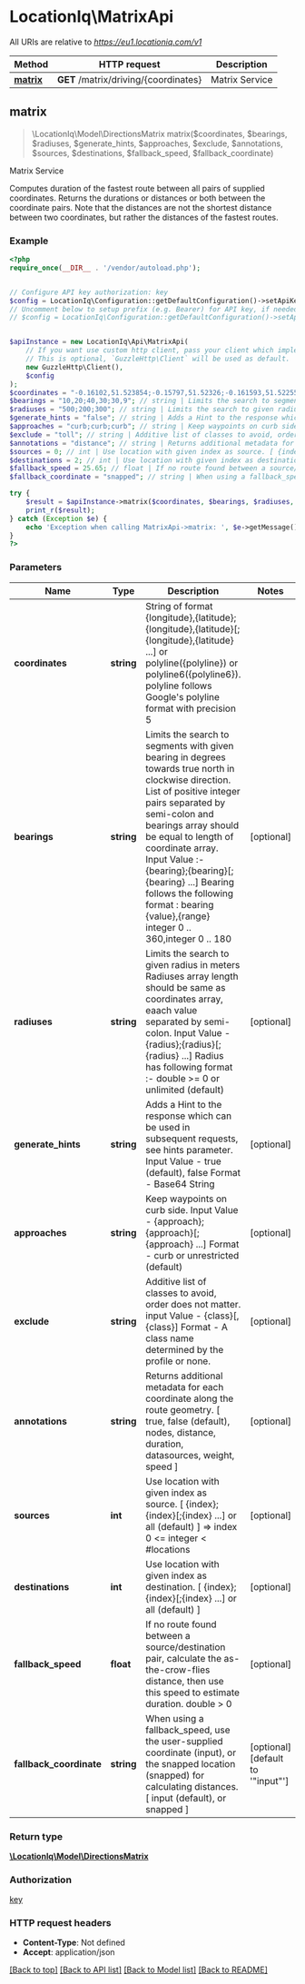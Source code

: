 # LocationIq\MatrixApi

All URIs are relative to *https://eu1.locationiq.com/v1*

Method | HTTP request | Description
------------- | ------------- | -------------
[**matrix**](MatrixApi.md#matrix) | **GET** /matrix/driving/{coordinates} | Matrix Service



## matrix

> \LocationIq\Model\DirectionsMatrix matrix($coordinates, $bearings, $radiuses, $generate_hints, $approaches, $exclude, $annotations, $sources, $destinations, $fallback_speed, $fallback_coordinate)

Matrix Service

Computes duration of the fastest route between all pairs of supplied coordinates. Returns the durations or distances or both between the coordinate pairs. Note that the distances are not the shortest distance between two coordinates, but rather the distances of the fastest routes.

### Example

```php
<?php
require_once(__DIR__ . '/vendor/autoload.php');


// Configure API key authorization: key
$config = LocationIq\Configuration::getDefaultConfiguration()->setApiKey('key', 'YOUR_API_KEY');
// Uncomment below to setup prefix (e.g. Bearer) for API key, if needed
// $config = LocationIq\Configuration::getDefaultConfiguration()->setApiKeyPrefix('key', 'Bearer');


$apiInstance = new LocationIq\Api\MatrixApi(
    // If you want use custom http client, pass your client which implements `GuzzleHttp\ClientInterface`.
    // This is optional, `GuzzleHttp\Client` will be used as default.
    new GuzzleHttp\Client(),
    $config
);
$coordinates = "-0.16102,51.523854;-0.15797,51.52326;-0.161593,51.522550"; // string | String of format {longitude},{latitude};{longitude},{latitude}[;{longitude},{latitude} ...] or polyline({polyline}) or polyline6({polyline6}). polyline follows Google's polyline format with precision 5
$bearings = "10,20;40,30;30,9"; // string | Limits the search to segments with given bearing in degrees towards true north in clockwise direction. List of positive integer pairs separated by semi-colon and bearings array should be equal to length of coordinate array. Input Value :- {bearing};{bearing}[;{bearing} ...] Bearing follows the following format : bearing {value},{range} integer 0 .. 360,integer 0 .. 180
$radiuses = "500;200;300"; // string | Limits the search to given radius in meters Radiuses array length should be same as coordinates array, eaach value separated by semi-colon. Input Value - {radius};{radius}[;{radius} ...] Radius has following format :- double >= 0 or unlimited (default)
$generate_hints = "false"; // string | Adds a Hint to the response which can be used in subsequent requests, see hints parameter. Input Value - true (default), false Format - Base64 String
$approaches = "curb;curb;curb"; // string | Keep waypoints on curb side. Input Value - {approach};{approach}[;{approach} ...] Format - curb or unrestricted (default)
$exclude = "toll"; // string | Additive list of classes to avoid, order does not matter. input Value - {class}[,{class}] Format - A class name determined by the profile or none.
$annotations = "distance"; // string | Returns additional metadata for each coordinate along the route geometry.  [ true, false (default), nodes, distance, duration, datasources, weight, speed ]
$sources = 0; // int | Use location with given index as source. [ {index};{index}[;{index} ...] or all (default) ] => index  0 <= integer < #locations
$destinations = 2; // int | Use location with given index as destination. [ {index};{index}[;{index} ...] or all (default) ]
$fallback_speed = 25.65; // float | If no route found between a source/destination pair, calculate the as-the-crow-flies distance,  then use this speed to estimate duration. double > 0
$fallback_coordinate = "snapped"; // string | When using a fallback_speed, use the user-supplied coordinate (input), or the snapped location (snapped) for calculating distances. [ input (default), or snapped ]

try {
    $result = $apiInstance->matrix($coordinates, $bearings, $radiuses, $generate_hints, $approaches, $exclude, $annotations, $sources, $destinations, $fallback_speed, $fallback_coordinate);
    print_r($result);
} catch (Exception $e) {
    echo 'Exception when calling MatrixApi->matrix: ', $e->getMessage(), PHP_EOL;
}
?>
```

### Parameters


Name | Type | Description  | Notes
------------- | ------------- | ------------- | -------------
 **coordinates** | **string**| String of format {longitude},{latitude};{longitude},{latitude}[;{longitude},{latitude} ...] or polyline({polyline}) or polyline6({polyline6}). polyline follows Google&#39;s polyline format with precision 5 |
 **bearings** | **string**| Limits the search to segments with given bearing in degrees towards true north in clockwise direction. List of positive integer pairs separated by semi-colon and bearings array should be equal to length of coordinate array. Input Value :- {bearing};{bearing}[;{bearing} ...] Bearing follows the following format : bearing {value},{range} integer 0 .. 360,integer 0 .. 180 | [optional]
 **radiuses** | **string**| Limits the search to given radius in meters Radiuses array length should be same as coordinates array, eaach value separated by semi-colon. Input Value - {radius};{radius}[;{radius} ...] Radius has following format :- double &gt;&#x3D; 0 or unlimited (default) | [optional]
 **generate_hints** | **string**| Adds a Hint to the response which can be used in subsequent requests, see hints parameter. Input Value - true (default), false Format - Base64 String | [optional]
 **approaches** | **string**| Keep waypoints on curb side. Input Value - {approach};{approach}[;{approach} ...] Format - curb or unrestricted (default) | [optional]
 **exclude** | **string**| Additive list of classes to avoid, order does not matter. input Value - {class}[,{class}] Format - A class name determined by the profile or none. | [optional]
 **annotations** | **string**| Returns additional metadata for each coordinate along the route geometry.  [ true, false (default), nodes, distance, duration, datasources, weight, speed ] | [optional]
 **sources** | **int**| Use location with given index as source. [ {index};{index}[;{index} ...] or all (default) ] &#x3D;&gt; index  0 &lt;&#x3D; integer &lt; #locations | [optional]
 **destinations** | **int**| Use location with given index as destination. [ {index};{index}[;{index} ...] or all (default) ] | [optional]
 **fallback_speed** | **float**| If no route found between a source/destination pair, calculate the as-the-crow-flies distance,  then use this speed to estimate duration. double &gt; 0 | [optional]
 **fallback_coordinate** | **string**| When using a fallback_speed, use the user-supplied coordinate (input), or the snapped location (snapped) for calculating distances. [ input (default), or snapped ] | [optional] [default to &#39;&quot;input&quot;&#39;]

### Return type

[**\LocationIq\Model\DirectionsMatrix**](../Model/DirectionsMatrix.md)

### Authorization

[key](../../README.md#key)

### HTTP request headers

- **Content-Type**: Not defined
- **Accept**: application/json

[[Back to top]](#) [[Back to API list]](../../README.md#documentation-for-api-endpoints)
[[Back to Model list]](../../README.md#documentation-for-models)
[[Back to README]](../../README.md)

